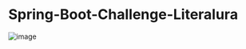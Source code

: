 # Spring-Boot-Challenge-Literalura
![image](https://github.com/user-attachments/assets/59a51364-f53e-4539-be64-4eafc2ec1623)
